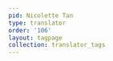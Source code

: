 ```yaml
---
pid: Nicolette Tan
type: translator
order: '106'
layout: tagpage
collection: translator_tags
---
```

